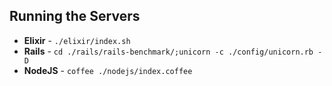 ## Running the Servers

* **Elixir** - `./elixir/index.sh`
* **Rails** - `cd ./rails/rails-benchmark/;unicorn -c ./config/unicorn.rb -D`
* **NodeJS** - `coffee ./nodejs/index.coffee`

